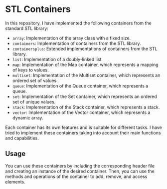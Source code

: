 # STL Containers

In this repository, I have implemented the following containers from the standard STL library:

- `array`: Implementation of the array class with a fixed size.
- `containers`: Implementation of containers from the STL library.
- `containersplus`: Extended implementations of containers from the STL library.
- `list`: Implementation of a doubly-linked list.
- `map`: Implementation of the Map container, which represents a mapping of keys to values.
- `multiset`: Implementation of the Multiset container, which represents an ordered set of values.
- `queue`: Implementation of the Queue container, which represents a queue.
- `set`: Implementation of the Set container, which represents an ordered set of unique values.
- `stack`: Implementation of the Stack container, which represents a stack.
- `vector`: Implementation of the Vector container, which represents a dynamic array.

Each container has its own features and is suitable for different tasks. I have tried to implement these containers taking into account their main functions and capabilities.

## Usage

You can use these containers by including the corresponding header file and creating an instance of the desired container. Then, you can use the methods and operations of the container to add, remove, and access elements.
